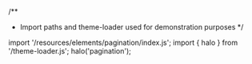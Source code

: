 <!--
type: template
name: pagination
-->
/**
 * Import paths and theme-loader used for demonstration purposes
 */

import '/resources/elements/pagination/index.js';
import { halo } from '/theme-loader.js';
halo('pagination');
